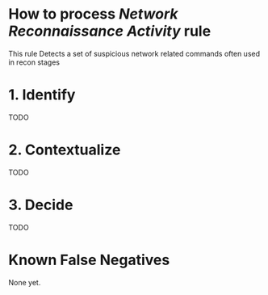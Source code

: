 # How to process *Network Reconnaissance Activity* rule
This rule Detects a set of suspicious network related commands often used in recon stages

# 1. Identify
TODO

# 2. Contextualize
TODO

# 3. Decide
TODO

# Known False Negatives
None yet.
